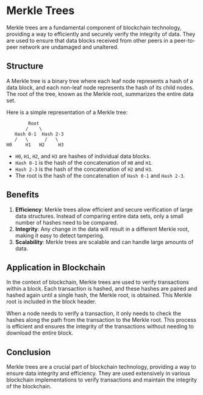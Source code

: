 # Merkle Trees

Merkle trees are a fundamental component of blockchain technology, providing a way to efficiently and securely verify the integrity of data. They are used to ensure that data blocks received from other peers in a peer-to-peer network are undamaged and unaltered.

## Structure

A Merkle tree is a binary tree where each leaf node represents a hash of a data block, and each non-leaf node represents the hash of its child nodes. The root of the tree, known as the Merkle root, summarizes the entire data set.

Here is a simple representation of a Merkle tree:

```
        Root
       /    \
   Hash 0-1  Hash 2-3
   /   \      /   \
H0     H1   H2     H3
```

- `H0`, `H1`, `H2`, and `H3` are hashes of individual data blocks.
- `Hash 0-1` is the hash of the concatenation of `H0` and `H1`.
- `Hash 2-3` is the hash of the concatenation of `H2` and `H3`.
- The root is the hash of the concatenation of `Hash 0-1` and `Hash 2-3`.

## Benefits

1. **Efficiency**: Merkle trees allow efficient and secure verification of large data structures. Instead of comparing entire data sets, only a small number of hashes need to be compared.
2. **Integrity**: Any change in the data will result in a different Merkle root, making it easy to detect tampering.
3. **Scalability**: Merkle trees are scalable and can handle large amounts of data.

## Application in Blockchain

In the context of blockchain, Merkle trees are used to verify transactions within a block. Each transaction is hashed, and these hashes are paired and hashed again until a single hash, the Merkle root, is obtained. This Merkle root is included in the block header.

When a node needs to verify a transaction, it only needs to check the hashes along the path from the transaction to the Merkle root. This process is efficient and ensures the integrity of the transactions without needing to download the entire block.

## Conclusion

Merkle trees are a crucial part of blockchain technology, providing a way to ensure data integrity and efficiency. They are used extensively in various blockchain implementations to verify transactions and maintain the integrity of the blockchain.
